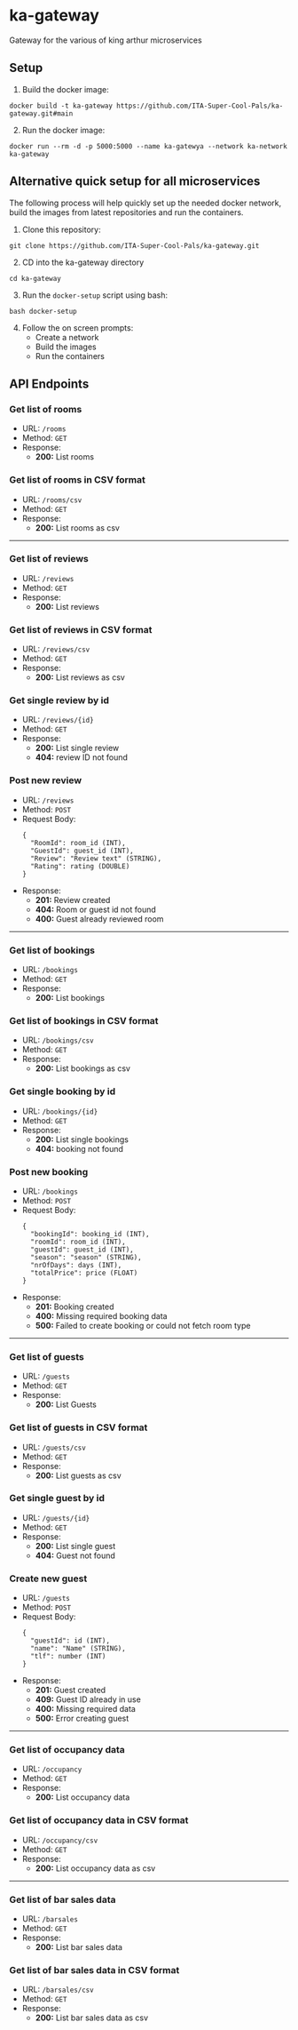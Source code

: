 # ka-gateway
Gateway for the various of king arthur microservices

## Setup

1. Build the docker image:
```
docker build -t ka-gateway https://github.com/ITA-Super-Cool-Pals/ka-gateway.git#main
```

2. Run the docker image:
```
docker run --rm -d -p 5000:5000 --name ka-gatewya --network ka-network ka-gateway
```

## Alternative quick setup for all microservices

The following process will help quickly set up the needed docker network, build the images from latest repositories and run the containers.

1. Clone this repository:
```
git clone https://github.com/ITA-Super-Cool-Pals/ka-gateway.git
```

2. CD into the ka-gateway directory
```
cd ka-gateway
```

3. Run the `docker-setup` script using bash:
```
bash docker-setup
```

4. Follow the on screen prompts:
    - Create a network
    - Build the images
    - Run the containers

## API Endpoints

### Get list of rooms
- URL: `/rooms`
- Method: `GET`
- Response:
  - **200:** List rooms

### Get list of rooms in CSV format
- URL: `/rooms/csv`
- Method: `GET`
- Response:
  - **200:** List rooms as csv
---
### Get list of reviews
- URL: `/reviews`
- Method: `GET`
- Response:
  - **200:** List reviews

### Get list of reviews in CSV format
- URL: `/reviews/csv`
- Method: `GET`
- Response:
  - **200:** List reviews as csv

### Get single review by id
- URL: `/reviews/{id}`
- Method: `GET`
- Response:
  - **200:** List single review
  - **404:** review ID not found

### Post new review
- URL: `/reviews`
- Method: `POST`
- Request Body:
  ```
  {
    "RoomId": room_id (INT),
    "GuestId": guest_id (INT),
    "Review": "Review text" (STRING),
    "Rating": rating (DOUBLE)
  }
  ```
- Response:
  - **201:** Review created
  - **404:** Room or guest id not found
  - **400:** Guest already reviewed room
---
### Get list of bookings
- URL: `/bookings`
- Method: `GET`
- Response:
  - **200:** List bookings

### Get list of bookings in CSV format
- URL: `/bookings/csv`
- Method: `GET`
- Response:
  - **200:** List bookings as csv

### Get single booking by id
- URL: `/bookings/{id}`
- Method: `GET`
- Response:
  - **200:** List single bookings
  - **404:** booking not found

### Post new booking
- URL: `/bookings`
- Method: `POST`
- Request Body:
  ```
  {
    "bookingId": booking_id (INT),
    "roomId": room_id (INT),
    "guestId": guest_id (INT),
    "season": "season" (STRING),
    "nrOfDays": days (INT),
    "totalPrice": price (FLOAT)
  }
  ```
- Response:
  - **201:** Booking created
  - **400:** Missing required booking data
  - **500:** Failed to create booking or could not fetch room type
---
### Get list of guests
- URL: `/guests`
- Method: `GET`
- Response:
  - **200:** List Guests

### Get list of guests in CSV format
- URL: `/guests/csv`
- Method: `GET`
- Response:
  - **200:** List guests as csv

### Get single guest by id
- URL: `/guests/{id}`
- Method: `GET`
- Response:
  - **200:** List single guest
  - **404:** Guest not found

### Create new guest
- URL: `/guests`
- Method: `POST`
- Request Body:
  ```
  {
    "guestId": id (INT),
    "name": "Name" (STRING),
    "tlf": number (INT)
  }
  ```
- Response:
  - **201:** Guest created
  - **409:** Guest ID already in use
  - **400:** Missing required data
  - **500:** Error creating guest
---
### Get list of occupancy data
- URL: `/occupancy`
- Method: `GET`
- Response:
  - **200:** List occupancy data

### Get list of occupancy data in CSV format
- URL: `/occupancy/csv`
- Method: `GET`
- Response:
  - **200:** List occupancy data as csv
---
### Get list of bar sales data
- URL: `/barsales`
- Method: `GET`
- Response:
  - **200:** List bar sales data

### Get list of bar sales data in CSV format
- URL: `/barsales/csv`
- Method: `GET`
- Response:
  - **200:** List bar sales data as csv
